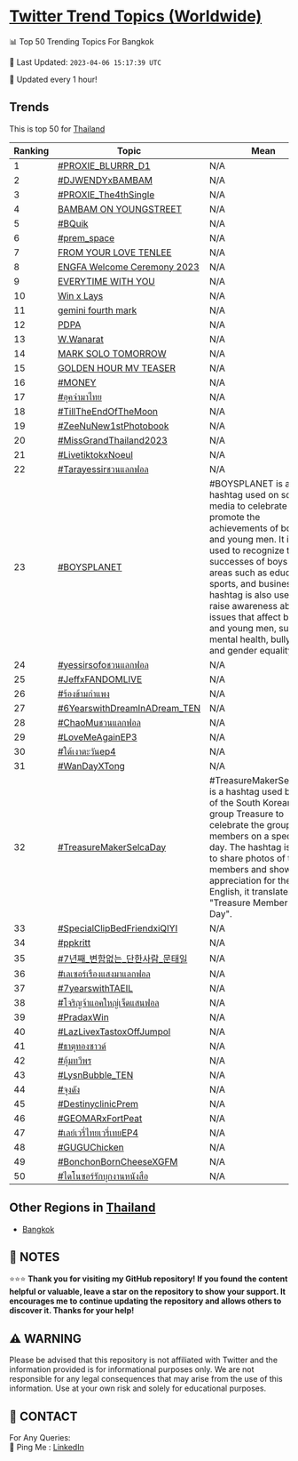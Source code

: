 [Twitter Trend Topics (Worldwide)](https://github.com/ErcinDedeoglu/Twitter-Trend-Topics)
==========


📊 Top 50 Trending Topics For Bangkok

📆 Last Updated: `2023-04-06 15:17:39 UTC`

🔧 Updated every 1 hour!


## Trends

This is top 50 for [Thailand](</Thailand>)

| Ranking | Topic | Mean |
| ------- | ------------ | ------------ |
| 1 | [#PROXIE_BLURRR_D1](http://twitter.com/search?q=%23PROXIE_BLURRR_D1) | N/A |
| 2 | [#DJWENDYxBAMBAM](http://twitter.com/search?q=%23DJWENDYxBAMBAM) | N/A |
| 3 | [#PROXIE_The4thSingle](http://twitter.com/search?q=%23PROXIE_The4thSingle) | N/A |
| 4 | [BAMBAM ON YOUNGSTREET](http://twitter.com/search?q=BAMBAM+ON+YOUNGSTREET) | N/A |
| 5 | [#BQuik](http://twitter.com/search?q=%23BQuik) | N/A |
| 6 | [#prem_space](http://twitter.com/search?q=%23prem_space) | N/A |
| 7 | [FROM YOUR LOVE TENLEE](http://twitter.com/search?q=FROM+YOUR+LOVE+TENLEE) | N/A |
| 8 | [ENGFA Welcome Ceremony 2023](http://twitter.com/search?q=ENGFA+Welcome+Ceremony+2023) | N/A |
| 9 | [EVERYTIME WITH YOU](http://twitter.com/search?q=EVERYTIME+WITH+YOU) | N/A |
| 10 | [Win x Lays](http://twitter.com/search?q=Win+x+Lays) | N/A |
| 11 | [gemini fourth mark](http://twitter.com/search?q=gemini+fourth+mark) | N/A |
| 12 | [PDPA](http://twitter.com/search?q=PDPA) | N/A |
| 13 | [W.Wanarat](http://twitter.com/search?q=W.Wanarat) | N/A |
| 14 | [MARK SOLO TOMORROW](http://twitter.com/search?q=MARK+SOLO+TOMORROW) | N/A |
| 15 | [GOLDEN HOUR MV TEASER](http://twitter.com/search?q=GOLDEN+HOUR+MV+TEASER) | N/A |
| 16 | [#MONEY](http://twitter.com/search?q=%23MONEY) | N/A |
| 17 | [#อุคจ๋ามาไทย](http://twitter.com/search?q=%23%e0%b8%ad%e0%b8%b8%e0%b8%84%e0%b8%88%e0%b9%8b%e0%b8%b2%e0%b8%a1%e0%b8%b2%e0%b9%84%e0%b8%97%e0%b8%a2) | N/A |
| 18 | [#TillTheEndOfTheMoon](http://twitter.com/search?q=%23TillTheEndOfTheMoon) | N/A |
| 19 | [#ZeeNuNew1stPhotobook](http://twitter.com/search?q=%23ZeeNuNew1stPhotobook) | N/A |
| 20 | [#MissGrandThailand2023](http://twitter.com/search?q=%23MissGrandThailand2023) | N/A |
| 21 | [#LivetiktokxNoeul](http://twitter.com/search?q=%23LivetiktokxNoeul) | N/A |
| 22 | [#Tarayessirชวนแลกฟอล](http://twitter.com/search?q=%23Tarayessir%e0%b8%8a%e0%b8%a7%e0%b8%99%e0%b9%81%e0%b8%a5%e0%b8%81%e0%b8%9f%e0%b8%ad%e0%b8%a5) | N/A |
| 23 | [#BOYSPLANET](http://twitter.com/search?q=%23BOYSPLANET) | #BOYSPLANET is a hashtag used on social media to celebrate and promote the achievements of boys and young men. It is often used to recognize the successes of boys in areas such as education, sports, and business. The hashtag is also used to raise awareness about issues that affect boys and young men, such as mental health, bullying, and gender equality. |
| 24 | [#yessirsofoชวนแลกฟอล](http://twitter.com/search?q=%23yessirsofo%e0%b8%8a%e0%b8%a7%e0%b8%99%e0%b9%81%e0%b8%a5%e0%b8%81%e0%b8%9f%e0%b8%ad%e0%b8%a5) | N/A |
| 25 | [#JeffxFANDOMLIVE](http://twitter.com/search?q=%23JeffxFANDOMLIVE) | N/A |
| 26 | [#ร้องข้ามกําแพง](http://twitter.com/search?q=%23%e0%b8%a3%e0%b9%89%e0%b8%ad%e0%b8%87%e0%b8%82%e0%b9%89%e0%b8%b2%e0%b8%a1%e0%b8%81%e0%b9%8d%e0%b8%b2%e0%b9%81%e0%b8%9e%e0%b8%87) | N/A |
| 27 | [#6YearswithDreamInADream_TEN](http://twitter.com/search?q=%236YearswithDreamInADream_TEN) | N/A |
| 28 | [#ChaoMuชวนแลกฟอล](http://twitter.com/search?q=%23ChaoMu%e0%b8%8a%e0%b8%a7%e0%b8%99%e0%b9%81%e0%b8%a5%e0%b8%81%e0%b8%9f%e0%b8%ad%e0%b8%a5) | N/A |
| 29 | [#LoveMeAgainEP3](http://twitter.com/search?q=%23LoveMeAgainEP3) | N/A |
| 30 | [#ใต้เงาตะวันep4](http://twitter.com/search?q=%23%e0%b9%83%e0%b8%95%e0%b9%89%e0%b9%80%e0%b8%87%e0%b8%b2%e0%b8%95%e0%b8%b0%e0%b8%a7%e0%b8%b1%e0%b8%99ep4) | N/A |
| 31 | [#WanDayXTong](http://twitter.com/search?q=%23WanDayXTong) | N/A |
| 32 | [#TreasureMakerSelcaDay](http://twitter.com/search?q=%23TreasureMakerSelcaDay) | #TreasureMakerSelcaDay is a hashtag used by fans of the South Korean girl group Treasure to celebrate the group's members on a specific day. The hashtag is used to share photos of the members and show appreciation for them. In English, it translates to "Treasure Member Selfie Day". |
| 33 | [#SpecialClipBedFriendxiQIYI](http://twitter.com/search?q=%23SpecialClipBedFriendxiQIYI) | N/A |
| 34 | [#ppkritt](http://twitter.com/search?q=%23ppkritt) | N/A |
| 35 | [#7년째_변함없는_단한사람_문태일](http://twitter.com/search?q=%237%eb%85%84%ec%a7%b8_%eb%b3%80%ed%95%a8%ec%97%86%eb%8a%94_%eb%8b%a8%ed%95%9c%ec%82%ac%eb%9e%8c_%eb%ac%b8%ed%83%9c%ec%9d%bc) | N/A |
| 36 | [#เลเซอร์เรืองแสงมาแลกฟอล](http://twitter.com/search?q=%23%e0%b9%80%e0%b8%a5%e0%b9%80%e0%b8%8b%e0%b8%ad%e0%b8%a3%e0%b9%8c%e0%b9%80%e0%b8%a3%e0%b8%b7%e0%b8%ad%e0%b8%87%e0%b9%81%e0%b8%aa%e0%b8%87%e0%b8%a1%e0%b8%b2%e0%b9%81%e0%b8%a5%e0%b8%81%e0%b8%9f%e0%b8%ad%e0%b8%a5) | N/A |
| 37 | [#7yearswithTAEIL](http://twitter.com/search?q=%237yearswithTAEIL) | N/A |
| 38 | [#โจริญจ้าแอคใหญ่เจ็ดแสนฟอล](http://twitter.com/search?q=%23%e0%b9%82%e0%b8%88%e0%b8%a3%e0%b8%b4%e0%b8%8d%e0%b8%88%e0%b9%89%e0%b8%b2%e0%b9%81%e0%b8%ad%e0%b8%84%e0%b9%83%e0%b8%ab%e0%b8%8d%e0%b9%88%e0%b9%80%e0%b8%88%e0%b9%87%e0%b8%94%e0%b9%81%e0%b8%aa%e0%b8%99%e0%b8%9f%e0%b8%ad%e0%b8%a5) | N/A |
| 39 | [#PradaxWin](http://twitter.com/search?q=%23PradaxWin) | N/A |
| 40 | [#LazLivexTastoxOffJumpol](http://twitter.com/search?q=%23LazLivexTastoxOffJumpol) | N/A |
| 41 | [#ธาตุทองซาวด์](http://twitter.com/search?q=%23%e0%b8%98%e0%b8%b2%e0%b8%95%e0%b8%b8%e0%b8%97%e0%b8%ad%e0%b8%87%e0%b8%8b%e0%b8%b2%e0%b8%a7%e0%b8%94%e0%b9%8c) | N/A |
| 42 | [#อุ้มทวีพร](http://twitter.com/search?q=%23%e0%b8%ad%e0%b8%b8%e0%b9%89%e0%b8%a1%e0%b8%97%e0%b8%a7%e0%b8%b5%e0%b8%9e%e0%b8%a3) | N/A |
| 43 | [#LysnBubble_TEN](http://twitter.com/search?q=%23LysnBubble_TEN) | N/A |
| 44 | [#จุงดัง](http://twitter.com/search?q=%23%e0%b8%88%e0%b8%b8%e0%b8%87%e0%b8%94%e0%b8%b1%e0%b8%87) | N/A |
| 45 | [#DestinyclinicPrem](http://twitter.com/search?q=%23DestinyclinicPrem) | N/A |
| 46 | [#GEOMARxFortPeat](http://twitter.com/search?q=%23GEOMARxFortPeat) | N/A |
| 47 | [#เลย์เวรี่ไทยเวรี่เทยEP4](http://twitter.com/search?q=%23%e0%b9%80%e0%b8%a5%e0%b8%a2%e0%b9%8c%e0%b9%80%e0%b8%a7%e0%b8%a3%e0%b8%b5%e0%b9%88%e0%b9%84%e0%b8%97%e0%b8%a2%e0%b9%80%e0%b8%a7%e0%b8%a3%e0%b8%b5%e0%b9%88%e0%b9%80%e0%b8%97%e0%b8%a2EP4) | N/A |
| 48 | [#GUGUChicken](http://twitter.com/search?q=%23GUGUChicken) | N/A |
| 49 | [#BonchonBornCheeseXGFM](http://twitter.com/search?q=%23BonchonBornCheeseXGFM) | N/A |
| 50 | [#ไดโนซอร์รักบุกงานหนังสือ](http://twitter.com/search?q=%23%e0%b9%84%e0%b8%94%e0%b9%82%e0%b8%99%e0%b8%8b%e0%b8%ad%e0%b8%a3%e0%b9%8c%e0%b8%a3%e0%b8%b1%e0%b8%81%e0%b8%9a%e0%b8%b8%e0%b8%81%e0%b8%87%e0%b8%b2%e0%b8%99%e0%b8%ab%e0%b8%99%e0%b8%b1%e0%b8%87%e0%b8%aa%e0%b8%b7%e0%b8%ad) | N/A |



## Other Regions in [Thailand](</Thailand>)

* [Bangkok](</Thailand/Bangkok.md>)



## 📝 NOTES

⭐⭐⭐ **Thank you for visiting my GitHub repository! If you found the content helpful or valuable, leave a star on the repository to show your support. It encourages me to continue updating the repository and allows others to discover it. Thanks for your help!**


## ⚠️ WARNING

Please be advised that this repository is not affiliated with Twitter and the information provided is for informational purposes only. We are not responsible for any legal consequences that may arise from the use of this information. Use at your own risk and solely for educational purposes.


## 📨 CONTACT

 For Any Queries:  
            🏓 Ping Me : [LinkedIn](https://www.linkedin.com/in/ercindedeoglu/)
